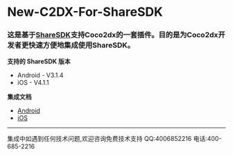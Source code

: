 # New-C2DX-For-ShareSDK
### 这是基于[ShareSDK](http://sharesdk.mob.com/)支持Coco2dx的一套插件。目的是为Coco2dx开发者更快速方便地集成使用ShareSDK。
**支持的 ShareSDK 版本**

- Android - V3.1.4
- iOS - V4.1.1

**集成文档**

- [Android](http://wiki.mob.com/cocos2d-x-3-x%E5%BF%AB%E9%80%9F%E9%9B%86%E6%88%90%E6%8C%87%E5%8D%97/)
- [iOS](http://wiki.mob.com/sharesdk-ios-v3-x-for-cocos2d-x/)

- - - - - - - - - - - -
集成中如遇到任何技术问题,欢迎咨询免费技术支持
QQ:4006852216
电话:400-685-2216


